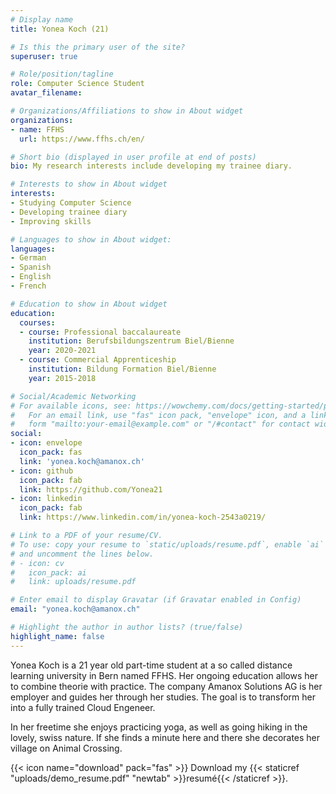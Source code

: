 ```yaml
---
# Display name
title: Yonea Koch (21)

# Is this the primary user of the site?
superuser: true

# Role/position/tagline
role: Computer Science Student
avatar_filename: 

# Organizations/Affiliations to show in About widget
organizations:
- name: FFHS
  url: https://www.ffhs.ch/en/

# Short bio (displayed in user profile at end of posts)
bio: My research interests include developing my trainee diary.

# Interests to show in About widget
interests:
- Studying Computer Science
- Developing trainee diary
- Improving skills

# Languages to show in About widget:
languages:
- German
- Spanish
- English
- French

# Education to show in About widget
education:
  courses:
  - course: Professional baccalaureate
    institution: Berufsbildungszentrum Biel/Bienne
    year: 2020-2021
  - course: Commercial Apprenticeship
    institution: Bildung Formation Biel/Bienne
    year: 2015-2018

# Social/Academic Networking
# For available icons, see: https://wowchemy.com/docs/getting-started/page-builder/#icons
#   For an email link, use "fas" icon pack, "envelope" icon, and a link in the
#   form "mailto:your-email@example.com" or "/#contact" for contact widget.
social:
- icon: envelope
  icon_pack: fas
  link: 'yonea.koch@amanox.ch'
- icon: github
  icon_pack: fab
  link: https://github.com/Yonea21
- icon: linkedin
  icon_pack: fab
  link: https://www.linkedin.com/in/yonea-koch-2543a0219/

# Link to a PDF of your resume/CV.
# To use: copy your resume to `static/uploads/resume.pdf`, enable `ai` icons in `params.toml`, 
# and uncomment the lines below.
# - icon: cv
#   icon_pack: ai
#   link: uploads/resume.pdf

# Enter email to display Gravatar (if Gravatar enabled in Config)
email: "yonea.koch@amanox.ch"

# Highlight the author in author lists? (true/false)
highlight_name: false
---
```


Yonea Koch is a 21 year old part-time student at a so called distance learning university in Bern named FFHS. Her ongoing education allows her to combine theorie with practice. The company Amanox Solutions AG is her employer and guides her through her studies. The goal is to transform her into a fully trained Cloud Engeneer.

In her freetime she enjoys practicing yoga, as well as going hiking in the lovely, swiss nature. If she finds a minute here and there she decorates her village on Animal Crossing.

{{< icon name="download" pack="fas" >}} Download my {{< staticref "uploads/demo_resume.pdf" "newtab" >}}resumé{{< /staticref >}}.
